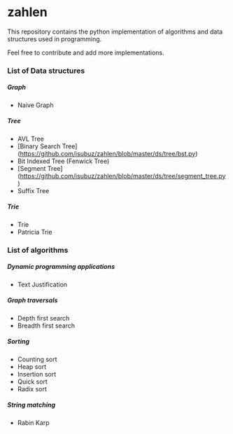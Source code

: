 zahlen
======

This repository contains the python implementation of algorithms and data structures used in programming. 

Feel free to contribute and add more implementations.

### List of Data structures

##### Graph
* Naive Graph


##### Tree
* AVL Tree
* [Binary Search Tree] (https://github.com/isubuz/zahlen/blob/master/ds/tree/bst.py)
* Bit Indexed Tree (Fenwick Tree)
* [Segment Tree] (https://github.com/isubuz/zahlen/blob/master/ds/tree/segment_tree.py)
* Suffix Tree

##### Trie
* Trie
* Patricia Trie


### List of algorithms 

##### Dynamic programming applications
* Text Justification


##### Graph traversals
* Depth first search
* Breadth first search

##### Sorting
* Counting sort
* Heap sort
* Insertion sort
* Quick sort
* Radix sort

##### String matching
* Rabin Karp